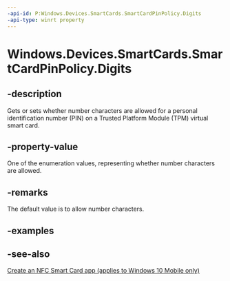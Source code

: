 ```yaml
---
-api-id: P:Windows.Devices.SmartCards.SmartCardPinPolicy.Digits
-api-type: winrt property
---
```


<!-- Property syntax
public Windows.Devices.SmartCards.SmartCardPinCharacterPolicyOption Digits { get;  set; }
-->

# Windows.Devices.SmartCards.SmartCardPinPolicy.Digits

## -description
Gets or sets whether number characters are allowed for a personal identification number (PIN) on a Trusted Platform Module (TPM) virtual smart card.

## -property-value
One of the enumeration values, representing whether number characters are allowed.

## -remarks
The default value is to allow number characters.

## -examples

## -see-also
[Create an NFC Smart Card app (applies to Windows 10 Mobile only)](/windows/uwp/devices-sensors/host-card-emulation)
